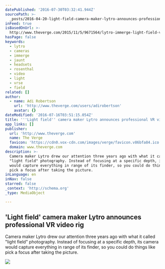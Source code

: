 ```yaml
---
datePublished: '2016-07-30T03:32:41.944Z'
sourcePath: >-
  _posts/2016-04-20-light-field-camera-maker-lytro-announces-professional-vr-v.md
inFeed: true
isBasedOnUrl: >-
  http://www.theverge.com/2015/11/5/9671564/lytro-immerge-light-field-vr-video-camera
hasPage: false
keywords:
  - lytro
  - cameras
  - immerge
  - jaunt
  - headsets
  - rosenthal
  - video
  - light
  - vrse
  - field
related: []
author:
  - name: Adi Robertson
    url: 'http://www.theverge.com/users/adirobertson'
    avatar: {}
dateModified: '2016-07-16T03:51:15.054Z'
title: '''Light field'' camera maker Lytro announces professional VR video rig'
app_links: []
publisher:
  url: 'http://www.theverge.com'
  name: The Verge
  favicon: 'https://cdn0.vox-cdn.com/images/verge/favicon.v86bfa84.ico'
  domain: www.theverge.com
description: >-
  Camera maker Lytro drew our attention three years ago with what it called
  "light field" photography. Instead of focusing at a specific depth, its camera
  would capture everything in range of its finder, so you could do things like
  pick a focus after taking the picture.
inLanguage: en
inNav: false
starred: false
_context: 'http://schema.org'
_type: MediaObject

---
```

<article style=""><h1>'Light field' camera maker Lytro announces professional VR video rig</h1><p>Camera maker Lytro drew our attention three years ago with what it called "light field" photography. Instead of focusing at a specific depth, its camera would capture everything in range of its finder, so you could do things like pick a focus after taking the picture.</p><img src="https://cdn2.vox-cdn.com/thumbor/coa6r2TY3lum-A4sKovYI9akKr0=/cdn0.vox-cdn.com/uploads/chorus_asset/file/4232179/Lytro_Immerge_Coast.0.jpg" /></article>